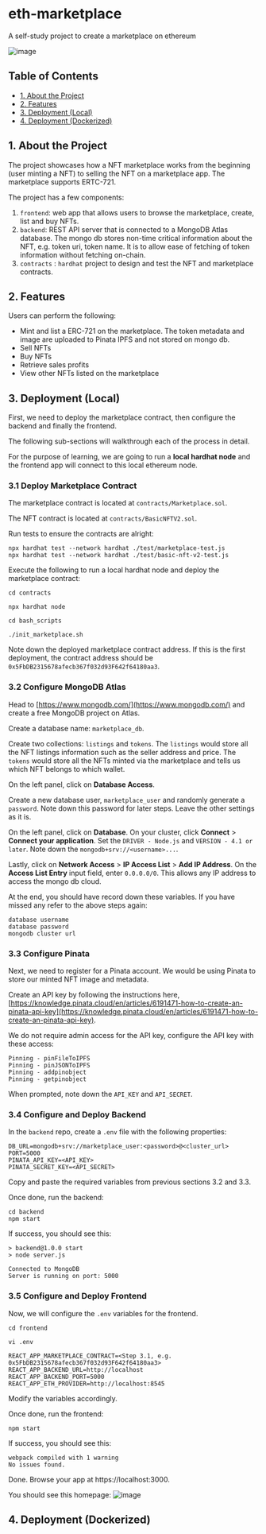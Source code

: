 # eth-marketplace
A self-study project to create a marketplace on ethereum

![image](https://user-images.githubusercontent.com/6906654/178188853-90741b30-3ffc-431f-a50e-069bd0bb7bb2.png)


## Table of Contents

- [1. About the Project](#1-about-the-project)
- [2. Features](#2-features)
- [3. Deployment (Local)](#3-deployment-local)
- [4. Deployment (Dockerized)](#4-deployment-dockerized)

## 1. About the Project

The project showcases how a NFT marketplace works from the beginning (user minting a NFT) to selling the NFT on a marketplace app. The marketplace supports ERTC-721.

The project has a few components:
1. `frontend`: web app that allows users to browse the marketplace, create, list and buy NFTs.
2. `backend`: REST API server that is connected to a MongoDB Atlas database. The mongo db stores non-time critical information about the NFT, e.g. token uri, token name. It is to allow ease of fetching of token information without fetching on-chain.
3. `contracts` : `hardhat` project to design and test the NFT and marketplace contracts.

## 2. Features

Users can perform the following:
- Mint and list a ERC-721 on the marketplace. The token metadata and image are uploaded to Pinata IPFS and not stored on mongo db.
- Sell NFTs
- Buy NFTs
- Retrieve sales profits
- View other NFTs listed on the marketplace

## 3. Deployment (Local)

First, we need to deploy the marketplace contract, then configure the backend and finally the frontend.

The following sub-sections will walkthrough each of the process in detail. 

For the purpose of learning, we are going to run a **local hardhat node** and the frontend app will connect to this local ethereum node.

### 3.1 Deploy Marketplace Contract

The marketplace contract is located at `contracts/Marketplace.sol`.

The NFT contract is located at `contracts/BasicNFTV2.sol`.

Run tests to ensure the contracts are alright:
```
npx hardhat test --network hardhat ./test/marketplace-test.js
npx hardhat test --network hardhat ./test/basic-nft-v2-test.js
```

Execute the following to run a local hardhat node and deploy the marketplace contract:
```
cd contracts

npx hardhat node

cd bash_scripts

./init_marketplace.sh
```

Note down the deployed marketplace contract address. If this is the first deployment, the contract address should be `0x5FbDB2315678afecb367f032d93F642f64180aa3`.

### 3.2 Configure MongoDB Atlas

Head to [https://www.mongodb.com/](https://www.mongodb.com/) and create a free MongoDB project on Atlas.

Create a database name: `marketplace_db`.

Create two collections: `listings` and `tokens`. The `listings` would store all the NFT listings information such as the seller address and price. The `tokens` would store all the NFTs minted via the marketplace and tells us which NFT belongs to which wallet.

On the left panel, click on **Database Access**.

Create a new database user, `marketplace_user` and randomly generate a `password`. Note down this password for later steps. Leave the other settings as it is.

On the left panel, click on **Database**. On your cluster, click **Connect** > **Connect your application**. Set the `DRIVER - Node.js` and `VERSION - 4.1 or later`. Note down the `mongodb+srv://<username>...`.

Lastly, click on **Network Access** > **IP Access List** > **Add IP Address**. On the **Access List Entry** input field, enter `0.0.0.0/0`. This allows any IP address to access the mongo db cloud.


At the end, you should have record down these variables. If you have missed any refer to the above steps again:
```
database username
database password
mongodb cluster url
```

### 3.3 Configure Pinata

Next, we need to register for a Pinata account. We would be using Pinata to store our minted NFT image and metadata.

Create an API key by following the instructions here, [https://knowledge.pinata.cloud/en/articles/6191471-how-to-create-an-pinata-api-key](https://knowledge.pinata.cloud/en/articles/6191471-how-to-create-an-pinata-api-key).

We do not require admin access for the API key, configure the API key with these access:

```
Pinning - pinFileToIPFS
Pinning - pinJSONToIPFS
Pinning - addpinobject
Pinning - getpinobject
```

When prompted, note down the `API_KEY` and `API_SECRET`.

### 3.4 Configure and Deploy Backend

In the `backend` repo, create a `.env` file with the following properties:

```
DB_URL=mongodb+srv://marketplace_user:<password>@<cluster_url>
PORT=5000
PINATA_API_KEY=<API_KEY>
PINATA_SECRET_KEY=<API_SECRET>
```

Copy and paste the required variables from previous sections 3.2 and 3.3.

Once done, run the backend:

```
cd backend
npm start
```

If success, you should see this:
```
> backend@1.0.0 start
> node server.js

Connected to MongoDB
Server is running on port: 5000
```

### 3.5 Configure and Deploy Frontend

Now, we will configure the `.env` variables for the frontend.

```
cd frontend

vi .env

REACT_APP_MARKETPLACE_CONTRACT=<Step 3.1, e.g. 0x5FbDB2315678afecb367f032d93F642f64180aa3>
REACT_APP_BACKEND_URL=http://localhost
REACT_APP_BACKEND_PORT=5000
REACT_APP_ETH_PROVIDER=http://localhost:8545
```

Modify the variables accordingly.

Once done, run the frontend:

```
npm start
```

If success, you should see this:
```
webpack compiled with 1 warning
No issues found.
```

Done. Browse your app at https://localhost:3000. 

You should see this homepage:
![image](https://user-images.githubusercontent.com/6906654/178188876-c7c372cf-5088-422c-9f3d-f5d545357d34.png)


## 4. Deployment (Dockerized)

